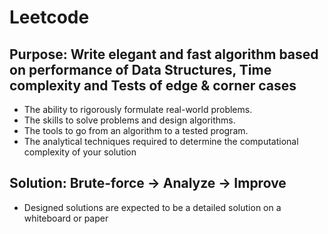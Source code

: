 # Leetcode
## Purpose: Write elegant and fast algorithm based on performance of Data Structures, Time complexity and Tests of edge & corner cases 

- The ability to rigorously formulate real-world problems.
- The skills to solve problems and design algorithms.
- The tools to go from an algorithm to a tested program.
- The analytical techniques required to determine the computational complexity
of your solution

## Solution: Brute-force -> Analyze -> Improve 
 * Designed solutions are expected to be a detailed solution on a whiteboard or paper
